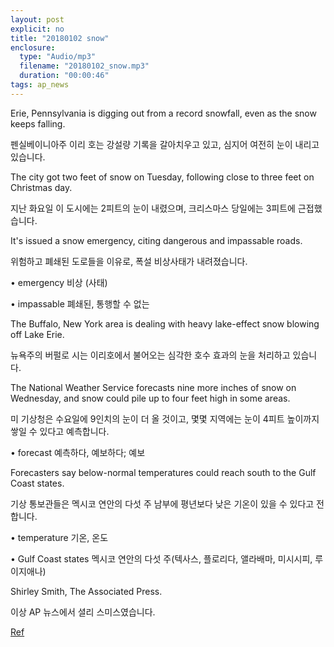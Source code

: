 ```yaml
---
layout: post
explicit: no
title: "20180102 snow"
enclosure:
  type: "Audio/mp3"
  filename: "20180102_snow.mp3"
  duration: "00:00:46"
tags: ap_news
---
```


Erie, Pennsylvania is digging out from a record snowfall, even as the snow keeps falling.

펜실베이니아주 이리 호는 강설량 기록을 갈아치우고 있고, 심지어 여전히 눈이 내리고 있습니다.





The city got two feet of snow on Tuesday, following close to three feet on Christmas day.

지난 화요일 이 도시에는 2피트의 눈이 내렸으며, 크리스마스 당일에는 3피트에 근접했습니다.





It's issued a snow emergency, citing dangerous and impassable roads.

위험하고 폐쇄된 도로들을 이유로, 폭설 비상사태가 내려졌습니다.

• emergency 비상 (사태)

• impassable 폐쇄된, 통행할 수 없는





The Buffalo, New York area is dealing with heavy lake-effect snow blowing off Lake Erie.

뉴욕주의 버펄로 시는 이리호에서 불어오는 심각한 호수 효과의 눈을 처리하고 있습니다.





The National Weather Service forecasts nine more inches of snow on Wednesday, and snow could pile up to four feet high in some areas.

미 기상청은 수요일에 9인치의 눈이 더 올 것이고, 몇몇 지역에는 눈이 4피트 높이까지 쌓일 수 있다고 예측합니다.

• forecast 예측하다, 예보하다; 예보





Forecasters say below-normal temperatures could reach south to the Gulf Coast states.

기상 통보관들은 멕시코 연안의 다섯 주 남부에 평년보다 낮은 기온이 있을 수 있다고 전합니다.

• temperature 기온, 온도

• Gulf Coast states 멕시코 연안의 다섯 주(텍사스, 플로리다, 앨라배마, 미시시피, 루이지애나)





Shirley Smith, The Associated Press.

이상 AP 뉴스에서 셜리 스미스였습니다.



[Ref](http://www.hackers.co.kr/?c=s_eng/eng_contents/I_others_APnews&iframe=&uid=5557)

